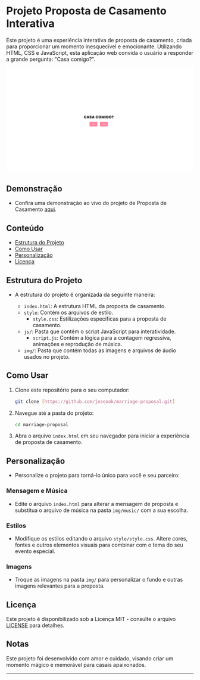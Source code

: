 
# Projeto Proposta de Casamento Interativa

Este projeto é uma experiência interativa de proposta de casamento, criada para proporcionar um momento inesquecível e emocionante. Utilizando HTML, CSS e JavaScript, esta aplicação web convida o usuário a responder a grande pergunta: "Casa comigo?".

![Screenshot da Proposta de Casamento](/source/img/screeshot-proposal.png)

## Demonstração

- Confira uma demonstração ao vivo do projeto de Proposta de Casamento [aqui](/source/img/giphy.gif).

## Conteúdo

- [Estrutura do Projeto](#estrutura-do-projeto)
- [Como Usar](#como-usar)
- [Personalização](#personalização)
- [Licença](#licença)

## Estrutura do Projeto

- A estrutura do projeto é organizada da seguinte maneira:

  - `index.html`: A estrutura HTML da proposta de casamento.
  - `style`: Contém os arquivos de estilo.
      - `style.css`: Estilizações específicas para a proposta de casamento.
  - `js/`: Pasta que contém o script JavaScript para interatividade.
      - `script.js`: Contém a lógica para a contagem regressiva, animações e reprodução de música.
  - `img/`: Pasta que contém todas as imagens e arquivos de áudio usados no projeto.

## Como Usar

1. Clone este repositório para o seu computador:

   ```bash
   git clone [https://github.com/joseook/marriage-proposal.git]
   ```

2. Navegue até a pasta do projeto:

   ```bash
   cd marriage-proposal
   ```

3. Abra o arquivo `index.html` em seu navegador para iniciar a experiência de proposta de casamento.

## Personalização

- Personalize o projeto para torná-lo único para você e seu parceiro:

### Mensagem e Música

- Edite o arquivo `index.html` para alterar a mensagem de proposta e substitua o arquivo de música na pasta `img/music/` com a sua escolha.

### Estilos

- Modifique os estilos editando o arquivo `style/style.css`. Altere cores, fontes e outros elementos visuais para combinar com o tema do seu evento especial.

### Imagens

- Troque as imagens na pasta `img/` para personalizar o fundo e outras imagens relevantes para a proposta.

## Licença

Este projeto é disponibilizado sob a Licença MIT - consulte o arquivo [LICENSE](./LICENSE) para detalhes.

## Notas

Este projeto foi desenvolvido com amor e cuidado, visando criar um momento mágico e memorável para casais apaixonados.

---
